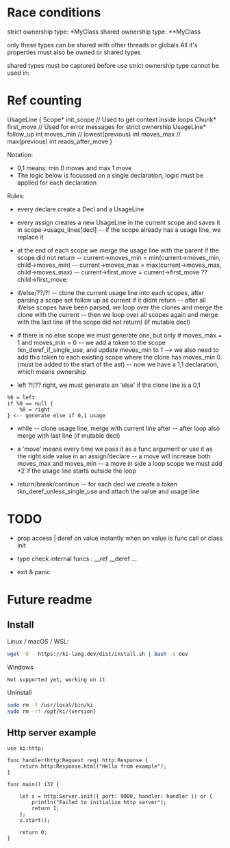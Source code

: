
# Race conditions

strict ownership type: *MyClass
shared ownership type: **MyClass

only these types can be shared with other threads or globals
All it's properties must also be owned or shared types

shared types must be captured before use
strict ownership type cannot be used in:


# Ref counting

UsageLine {
	Scope* init_scope          // Used to get context inside loops
	Chunk* first_move          // Used for error messages for strict ownership
	UsageLine* follow_up
	int moves_min              // lowest(previous)
	int moves_max              // max(previous)
	int reads_after_move
}

Notation:
- 0,1 means: min 0 moves and max 1 move
- The logic below is focussed on a single declaration, logic must be applied for each declaration

Rules:
- every declare create a Decl and a UsageLine
- every assign creates a new UsageLine in the current scope and saves it in scope->usage_lines[decl]
-- if the scope already has a usage line, we replace it
- at the end of each scope we merge the usage line with the parent if the scope did not return
-- current->moves_min = min(current->moves_min, child->moves_min)
-- current->moves_max = max(current->moves_max, child->moves_max)
-- current->first_move = current->first_move ?? child->first_move;

- if/else/??/?!
-- clone the current usage line into each scopes, after parsing a scope set follow up as current if it didnt return
-- after all if/else scopes have been parsed, we loop over the clones and merge the clone with the current
-- then we loop over all scopes again and merge with the last line (if the scope did not return) (if mutable decl)
- if there is no else scope we must generate one, but only if moves_max = 1 and moves_min = 0
-- we add a token to the scope tkn_deref_if_single_use, and update moves_min to 1
--> we also need to add this token to each existing scope where the clone has moves_min 0. (must be added to the start of the ast)
-- now we have a 1,1 declaration, which means ownership

- left ?!/?? right, we must generate an 'else' if the clone line is a 0,1
```
%0 = left
if %0 == null {
	%0 = right
} <-- generate else if 0,1 usage
```

- while
-- clone usage line, merge with current line after
-- after loop also merge with last line (if mutable decl)

- a 'move' means every time we pass it as a func argument or use it as the right side value in an assign/declare
-- a move will increase both moves_max and moves_min
-- a move in side a loop scope we must add +2 if the usage line starts outside the loop

- return/break/continue
-- for each decl we create a token tkn_deref_unless_single_use and attach the value and usage line

# TODO

- prop access | deref on value instantly when on value is func call or class init

- type check internal funcs : __ref __deref ...
- exit & panic


# Future readme

## Install

Linux / macOS / WSL:
```bash
wget -O - https://ki-lang.dev/dist/install.sh | bash -s dev
```

Windows
```
Not supported yet, working on it
```

Uninstall
```bash
sudo rm -f /usr/local/bin/ki
sudo rm -rf /opt/ki/{version}
```

## Http server example

```
use ki:http;

func handler(http:Request req) http:Response {
	return http:Response.html("Hello from example");
}

func main() i32 {

	let s = http:Server.init({ port: 9000, handler: handler }) or {
		println("Failed to initialize http server");
		return 1;
	};
	s.start();

	return 0;
}
```
